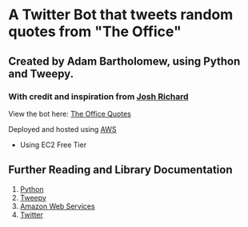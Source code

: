 # A Twitter Bot that tweets random quotes from "The Office"
## Created by Adam Bartholomew, using Python and Tweepy.
### With credit and inspiration from [Josh Richard](https://github.com/joshuarichard)

View the bot here: [The Office Quotes](https://twitter.com/Office_Bot)

Deployed and hosted using [AWS](https://aws.amazon.com/)
* Using EC2 Free Tier


Further Reading and Library Documentation
-------
1. [Python](https://www.python.org/)
2. [Tweepy](http://www.tweepy.org/)
3. [Amazon Web Services](https://aws.amazon.com/)
4. [Twitter](https://www.twitter.com)